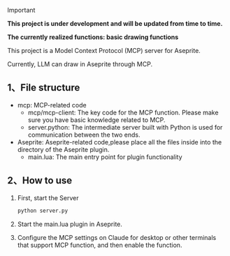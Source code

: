 

> [!IMPORTANT]
>
> **This project is under development and will be updated from time to time.**
>
> **The currently realized functions: basic drawing functions**



This project is a Model Context Protocol (MCP) server for Aseprite.

Currently, LLM can draw in Aseprite through MCP.

## 1、File structure

- mcp: MCP-related code
	- mcp/mcp-client: The key code for the MCP function. Please make sure you have basic knowledge related to MCP.
	- server.python: The intermediate server built with Python is used for communication between the two ends.
- Aseprite: Aseprite-related code,please place all the files inside into the directory of the Aseprite plugin.
	- main.lua: The main entry point for plugin functionality

## 2、How to use

 1. First, start the Server

	```sh
	python server.py
	```

 2. Start the main.lua plugin in Aseprite.

 3. Configure the MCP settings on Claude for desktop or other terminals that support MCP function, and then enable the function.
